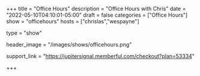 +++
title = "Office Hours"
description = "Office Hours with Chris"
date = "2022-05-10T04:10:01-05:00"
draft = false
categories = ["Office Hours"]
show = "officehours"
hosts = ["chrislas","wespayne"]

type = "show"


header_image = "/images/shows/officehours.png"

support_link = "https://jupitersignal.memberful.com/checkout?plan=53334"

+++
